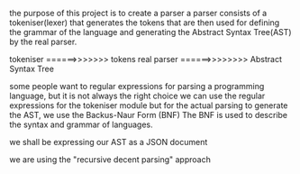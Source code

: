 the purpose of this project is to create a parser
a parser consists of a tokeniser(lexer) that generates the tokens that are then used for defining the
grammar of the language and generating the Abstract Syntax Tree(AST) by the real parser.

tokeniser ======>>>>>>> tokens
real parser ======>>>>>>>> Abstract Syntax Tree

some people want to regular expressions for parsing a programming language, but it is not always the right choice
we can use the regular expressions for the tokeniser module but for the actual parsing to generate the AST, we use the
Backus-Naur Form (BNF)
The BNF is used to describe the syntax and grammar of languages.

we shall be expressing our AST as a JSON document

we are using the "recursive decent parsing" approach